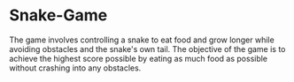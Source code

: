 # Snake-Game
The game involves controlling a snake to eat food and grow longer while avoiding obstacles and the snake's own tail. The objective of the game is to achieve the highest score possible by eating as much food as possible without crashing into any obstacles.
